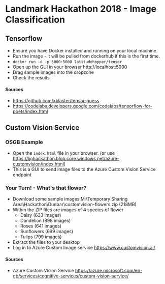 # Landmark Hackathon 2018 - Image Classification
## Tensorflow
- Ensure you have Docker installed and running on your local machine.
- Run the image - it will be pulled from dockerhub if this is the first time.
- `docker run -d -p 5000:5000 latitudehopper/tensor`
- Open up the GUI in your browser http://localhost:5000
- Drag sample images into the dropzone
- Check the results
#### Sources
- https://github.com/xblaster/tensor-guess
- https://codelabs.developers.google.com/codelabs/tensorflow-for-poets/index.html

## Custom Vision Service
### OSGB Example
- Open the `index.html` file in your browser. (or use https://lighackathon.blob.core.windows.net/azure-customvision/index.html)
- This is a GUI to send image files to the Azure Custom Vision Service endpoint 
### Your Turn! - What's that flower?
- Download some sample images M:\Temporary Sharing Area\Hackathon\Dunbar\customvision-flowers.zip (218MB)
- Within the ZIP files are images of 4 species of flower
    - Daisy (633 images)
    - Dandelion (898 images)
    - Roses (641 images)
    - Sunflowers (699 images)
    - Tulips (799 images)
- Extract the files to your desktop
- Log in to Azure Custom Image service https://www.customvision.ai/

#### Sources
- Azure Custom Vision Service https://azure.microsoft.com/en-gb/services/cognitive-services/custom-vision-service/